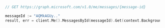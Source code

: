 <!-- markdownlint-disable MD041 -->

```go
// GET https://graph.microsoft.com/v1.0/me/messages/{message-id}

messageId := "AQMkAGUy.."
result, err = client.Me().MessagesById(messageId).Get(context.Background())
```
